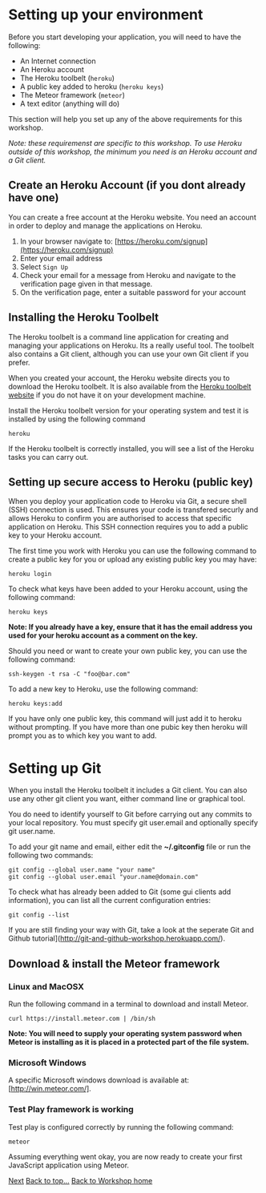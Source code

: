<link href="index.css" rel="stylesheet" type="text/css">

# <a id="top">Setting up your environment</a>

  Before you start developing your application, you will need to have the following:
  
  * An Internet connection
  * An Heroku account
  * The Heroku toolbelt (`heroku`)
  * A public key added to heroku (`heroku keys`)
  * The Meteor framework (`meteor`)
  * A text editor (anything will do)

  This section will help you set up any of the above requirements for this workshop.  
  
  *Note: these requiremenst are specific to this workshop.  To use Heroku outside of this workshop, the minimum you need is an Heroku account and a Git client.*
  

## Create an Heroku Account (if you dont already have one)

  You can create a free account at the Heroku website.  You need an account in order to deploy and manage the applications on Heroku.

  1. In your browser navigate to: [https://heroku.com/signup](https://heroku.com/signup)
  2. Enter your email address
  3. Select `Sign Up`
  4. Check your email for a message from Heroku and navigate to the verification page given in that message.
  5. On the verification page, enter a suitable password for your account


## Installing the Heroku Toolbelt

  The Heroku toolbelt is a command line application for creating and managing your applications on Heroku.  Its a really useful tool.  The toolbelt also contains a Git client, although you can use your own Git client if you prefer.
  
  When you created your account, the Heroku website directs you to download the Heroku toolbelt.  It is also available from the [Heroku toolbelt website](http://toolbelt.heroku.com) if you do not have it on your development machine.
  
  Install the Heroku toolbelt version for your operating system and test it is installed by using the following command
  
    heroku
    
  If the Heroku toolbelt is correctly installed, you will see a list of the Heroku tasks you can carry out.


## Setting up secure access to Heroku (public key)
  
  When you deploy your application code to Heroku via Git, a secure shell (SSH) connection is used.  This ensures your code is transfered securly and allows Heroku to confirm you are authorised to access that specific application on Heroku.  This SSH connection requires you to add a public key to your Heroku account.
  
  The first time you work with Heroku you can use the following command to create a public key for you or upload any existing public key you may have:
  
    heroku login

  To check what keys have been added to your Heroku account, using the following command:
  
    heroku keys
  
**Note:  If you already have a key, ensure that it has the email address you used for your heroku account as a comment on the key.**
  
  
  Should you need or want to create your own public key, you can use the following command:
  
    ssh-keygen -t rsa -C "foo@bar.com"

    
  To add a new key to Heroku, use the following command:
  
    heroku keys:add 
    
  If you have only one public key, this command will just add it to heroku without prompting.  If you have more than one pubic key then heroku will prompt you as to which key you want to add.
  

# Setting up Git

  When you install the Heroku toolbelt it includes a Git client.  You can also use any other git client you want, either command line or graphical tool.
  
  You do need to identify yourself to Git before carrying out any commits to your local repository.  You must specify git user.email and optionally specify git user.name.
  
  To add your git name and email, either edit the **~/.gitconfig** file or run the following two commands:

    git config --global user.name "your name"
    git config --global user.email "your.name@domain.com"

  To check what has already been added to Git (some gui clients add information), you can list all the current configuration entries:

    git config --list

  If you are still finding your way with Git, take a look at the seperate Git and Github tutorial](http://git-and-github-workshop.herokuapp.com/).
  

## Download & install the Meteor framework

### Linux and MacOSX
Run the following command in a terminal to download and install Meteor.  

    curl https://install.meteor.com | /bin/sh

**Note: You will need to supply your operating system password when Meteor is installing as it is placed in a protected part of the file system.**

  
### Microsoft Windows

A specific Microsoft windows download is available at: [http://win.meteor.com/].


### Test Play framework is working

  Test play is configured correctly by running the following command:
  
    meteor
    
  Assuming everything went okay, you are now ready to create your first JavaScript application using Meteor.

[Next](01-getting-started-with-your-app.html)
[Back to top...](#top)
[Back to Workshop home](index.html)

